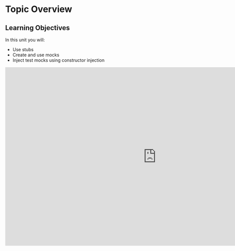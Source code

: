# Topic Overview

## Learning Objectives

In this unit you will:

- Use stubs
- Create and use mocks
- Inject test mocks using constructor injection
 
<iframe src="https://docs.google.com/presentation/d/e/2PACX-1vSVNVEc04sWatv6tiQ_vftoNthmbfsJGwheNlrMIZb1e_cuLLKCQJfG89KdhNmBIA/embed?start=false&loop=false&delayms=10000" frameborder="0" width="960" height="569" allowfullscreen="true" mozallowfullscreen="true" webkitallowfullscreen="true"></iframe>
